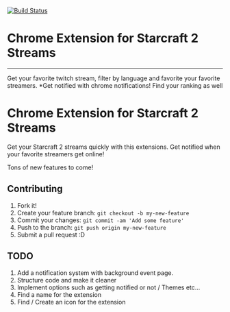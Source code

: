 [![Build Status](https://travis-ci.org/Kunamatata/Starcraft2ChromeExtension.svg?branch=master)](https://travis-ci.org/Kunamatata/Starcraft2ChromeExtension)

# Chrome Extension for Starcraft 2 Streams
---
Get your favorite twitch stream, filter by language and favorite your favorite streamers. *Get notified with chrome notifications! Find your ranking as well

# Chrome Extension for Starcraft 2 Streams

Get your Starcraft 2 streams quickly with this extensions. Get notified when your favorite streamers get online!

Tons of new features to come!

## Contributing
1. Fork it!
2. Create your feature branch: `git checkout -b my-new-feature`
3. Commit your changes: `git commit -am 'Add some feature'`
4. Push to the branch: `git push origin my-new-feature`
5. Submit a pull request :D

## TODO
1. Add a notification system with background event page.
2. Structure code and make it cleaner
3. Implement options such as getting notified or not / Themes etc...
4. Find a name for the extension
5. Find / Create an icon for the extension

